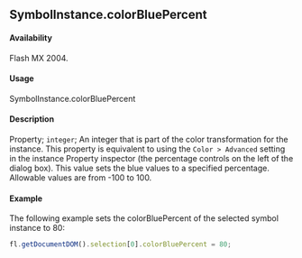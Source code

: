## SymbolInstance.colorBluePercent

#### Availability

Flash MX 2004.

#### Usage

SymbolInstance.colorBluePercent

#### Description

Property; `integer`; An integer that is part of the color transformation for the instance. This property is equivalent to using the `Color > Advanced` setting in the instance Property inspector (the percentage controls on the left of the dialog box). This value sets the blue values to a specified percentage. Allowable values are from -100 to 100.

#### Example

The following example sets the colorBluePercent of the selected symbol instance to 80:

```javascript
fl.getDocumentDOM().selection[0].colorBluePercent = 80;
```
